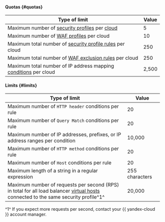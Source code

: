 #### Quotas {#quotas}

| **Type of limit** | **Value** |
----- | -----
| Maximum number of [security profiles](../smartwebsecurity/concepts/profiles.md) per [cloud](../resource-manager/concepts/resources-hierarchy.md#cloud) | 5 |
| Maximum number of [WAF profiles](../smartwebsecurity/concepts/waf.md) per cloud | 10 |
| Maximum total number of [security profile rules](../smartwebsecurity/concepts/rules.md) per cloud | 250 |
| Maximum total number of [WAF exclusion rules](../smartwebsecurity/concepts/waf.md#exclusion-rules) per cloud | 250 |
| Maximum total number of IP address mapping [conditions](../smartwebsecurity/concepts/conditions.md) per cloud | 2,500 |

#### Limits {#limits}

| **Type of limit** | **Value** |
----- | -----
| Maximum number of `HTTP header` conditions per rule | 20 |
| Maximum number of `Query Match` conditions per rule | 20 |
| Maximum number of IP addresses, prefixes, or IP address ranges per condition | 10,000 |
| Maximum number of `HTTP method` conditions per rule | 20 |
| Maximum number of `Host` conditions per rule | 20 |
| Maximum length of a string in a regular expression | 255 characters |
| Maximum number of requests per second (RPS) in total for all load balancer [virtual hosts](../application-load-balancer/concepts/http-router.md#virtual-host)<br/> connected to the same security profile^1^ | 20,000 |

^1^ If you expect more requests per second, contact your {{ yandex-cloud }} account manager.